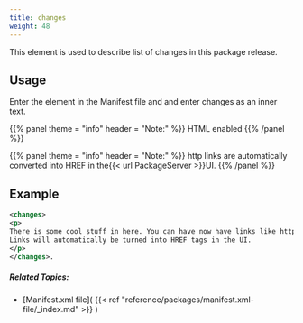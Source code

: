```yaml
---
title: changes
weight: 48
---
```


This element is used to describe list of changes in this package release.

## Usage ##

Enter the element in the Manifest file and and enter changes as an inner text.


{{% panel theme = "info" header = "Note:" %}}
HTML enabled
{{% /panel %}}

{{% panel theme = "info" header = "Note:" %}}
http links are automatically converted into HREF in the{{< url PackageServer >}}UI.
{{% /panel %}}
## Example ##


```xml
<changes>
<p>
There is some cool stuff in here. You can have now have links like http://easites.ea.com/EATech/.
Links will automatically be turned into HREF tags in the UI.
</p>
</changes>.
```

##### Related Topics: #####
-  [Manifest.xml file]( {{< ref "reference/packages/manifest.xml-file/_index.md" >}} ) 
